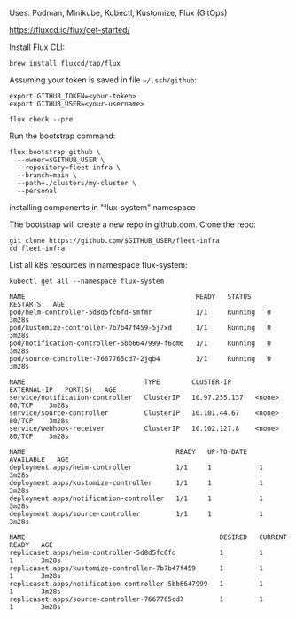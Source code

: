 Uses: Podman, Minikube, Kubectl, Kustomize, Flux (GitOps)

https://fluxcd.io/flux/get-started/

Install Flux CLI:

```shell
brew install fluxcd/tap/flux
```
Assuming your token is saved in file `~/.ssh/github`:

```
export GITHUB_TOKEN=<your-token>
export GITHUB_USER=<your-username>
```

```shell
flux check --pre
```

Run the bootstrap command:

```shell
flux bootstrap github \
  --owner=$GITHUB_USER \
  --repository=fleet-infra \
  --branch=main \
  --path=./clusters/my-cluster \
  --personal
```

installing components in "flux-system" namespace

The bootstrap will create a new repo in github.com.
Clone the repo:

```shell
git clone https://github.com/$GITHUB_USER/fleet-infra
cd fleet-infra
```

List all k8s resources in namespace flux-system:

```shell
kubectl get all --namespace flux-system
```

```
NAME                                           READY   STATUS    RESTARTS   AGE
pod/helm-controller-5d8d5fc6fd-smfmr           1/1     Running   0          3m28s
pod/kustomize-controller-7b7b47f459-5j7xd      1/1     Running   0          3m28s
pod/notification-controller-5bb6647999-f6cm6   1/1     Running   0          3m28s
pod/source-controller-7667765cd7-2jqb4         1/1     Running   0          3m28s

NAME                              TYPE        CLUSTER-IP      EXTERNAL-IP   PORT(S)   AGE
service/notification-controller   ClusterIP   10.97.255.137   <none>        80/TCP    3m28s
service/source-controller         ClusterIP   10.101.44.67    <none>        80/TCP    3m28s
service/webhook-receiver          ClusterIP   10.102.127.8    <none>        80/TCP    3m28s

NAME                                      READY   UP-TO-DATE   AVAILABLE   AGE
deployment.apps/helm-controller           1/1     1            1           3m28s
deployment.apps/kustomize-controller      1/1     1            1           3m28s
deployment.apps/notification-controller   1/1     1            1           3m28s
deployment.apps/source-controller         1/1     1            1           3m28s

NAME                                                 DESIRED   CURRENT   READY   AGE
replicaset.apps/helm-controller-5d8d5fc6fd           1         1         1       3m28s
replicaset.apps/kustomize-controller-7b7b47f459      1         1         1       3m28s
replicaset.apps/notification-controller-5bb6647999   1         1         1       3m28s
replicaset.apps/source-controller-7667765cd7         1         1         1       3m28s
```

